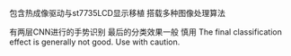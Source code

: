 包含热成像驱动与st7735LCD显示移植
搭载多种图像处理算法

有两层CNN进行的手势识别
最后的分类效果一般 慎用
The final classification effect is generally not good. Use with caution.
